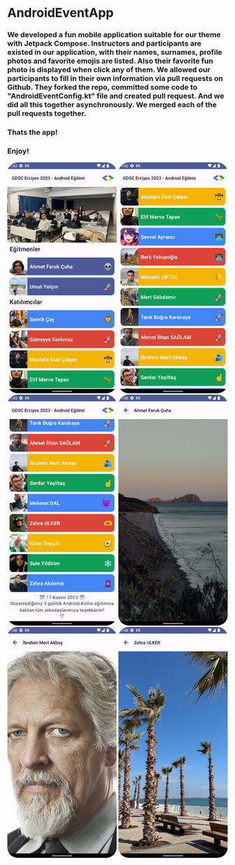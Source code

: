 # AndroidEventApp

### We developed a fun mobile application suitable for our theme with Jetpack Compose. Instructors and participants are existed in our application, with their names, surnames, profile photos and favorite emojis are listed. Also their favorite fun photo is displayed when click any of them. We allowed our participants to fill in their own information via pull requests on Github. They forked the repo, committed some code to "AndroidEventConfig.kt" file and created pull request. And we did all this together asynchronously. We merged each of the pull requests together. 
### Thats the app!
### Enjoy!
<img src="./ss/ss1.png" alt="Image 1" width="250"/> <img src="./ss/ss2.png" alt="Image 2" width="250"/> <img src="./ss/ss3.png" alt="Image 3" width="250"/>
<img src="./ss/ss4.png" alt="Image 4" width="250"/> <img src="./ss/ss5.png" alt="Image 5" width="250"/> <img src="./ss/ss6.png" alt="Image 6" width="250"/>
